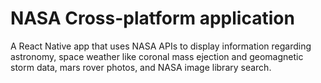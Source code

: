 # NASA Cross-platform application

A React Native app that uses NASA APIs to display information regarding astronomy, space weather like coronal mass ejection and geomagnetic storm data, mars rover photos, and NASA image library search.   

